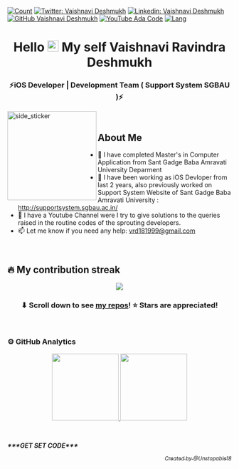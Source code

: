 [![Count](https://komarev.com/ghpvc/?username=Unstopable18&color=brightgreen)](https://github.com/Unstopable18)
[![Twitter: Vaishnavi Deshmukh](https://img.shields.io/twitter/follow/vaishu_2_chimu?style=social)](https://twitter.com/vaishu_2_chimu)
[![Linkedin: Vaishnavi Deshmukh](https://img.shields.io/badge/-vaishu2chimu-blue?style=flat-square&logo=Linkedin&logoColor=white&link=https://www.linkedin.com/in/vaishu2chimu/)](https://www.linkedin.com/in/vaishu2chimu/)
[![GitHub Vaishnavi Deshmukh](https://img.shields.io/github/followers/Unstopable18?label=follow&style=social)](https://github.com/Unstopable18)
[![YouTube Ada Code](https://img.shields.io/youtube/channel/views/UCvjLZblE0o03-OKtoNn1LWQ?label=Ada%20Code&style=social)](https://www.youtube.com/channel/UCvjLZblE0o03-OKtoNn1LWQ)
[![Lang](https://img.shields.io/badge/Languages-English%20%26%20Hindi%20%26%20Marathi-brightgreen)](https://github.com/Unstopable18)


<!-- Header -->
<h1 align="center">Hello <img src="https://media.giphy.com/media/hvRJCLFzcasrR4ia7z/giphy.gif" width="25px">  My self Vaishnavi Ravindra Deshmukh</h1>
<h3 align="center">⚡iOS Developer | Development Team ( Support System SGBAU )⚡</h3>
<img align="left" width=200px height=200px alt="side_sticker" src="https://cutewallpaper.org/21/gif-with-transparent-background/Mario-run-gif-transparent-background-Album-on-Imgur.gif" /><br/>

## About Me 
- 🔭 I have completed Master's in Computer Application from Sant Gadge Baba Amravati University Deparment
- 🌱 I have been working as iOS Devloper from last 2 years, also previously worked on Support System Website of Sant Gadge Baba Amravati University : http://supportsystem.sgbau.ac.in/
- 👯 I have a Youtube Channel were I try to give solutions to the queries raised in the routine codes of the sprouting developers.
- 📫 Let me know if you need any help: vrd181999@gmail.com

<br/>
<!-- My contribution streak -->

## 🔥 My contribution streak

<p align="center">
  <a href="https://github.com/Unstopable18/github-readme-streak-stats">
    <img src="https://github-readme-streak-stats.herokuapp.com/?user=Unstopable18#version3"/>
  </a>
</p>

<h3 align="center">⬇ Scroll down to see <a href="https://github.com/Unstopable18?tab=repositories">my repos</a>! ⭐ Stars are appreciated!</h3>

<br/>

<!-- GitHub Analytics -->

### ⚙️ GitHub Analytics
<p align="center">
<a href="https://github.com/Unstopable18">
  <img height="150em" src="https://github-readme-stats-eight-theta.vercel.app/api?username=Unstopable18&show_icons=true&theme=algolia&include_all_commits=true&count_private=true"/>
  <img height="150em" src="https://github-readme-stats-eight-theta.vercel.app/api/top-langs/?username=Unstopable18&layout=compact&langs_count=8&theme=algolia"/>
</a>
</p>

<br/>

  <div align="left"><p ><b><i>***GET SET CODE***</i></b></p></div>
  <div align="right"><p ><i><a href="https://github.com/Unstopable18/"><sub>Created by @Unstopable18</sub></a></i></p></div>


